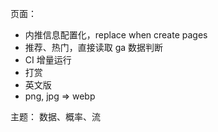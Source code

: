 页面：

- 内推信息配置化，replace when create pages
- 推荐、热门，直接读取 ga 数据判断
- CI 增量运行
- 打赏
- 英文版
- png, jpg => webp

主题：
数据、概率、流
